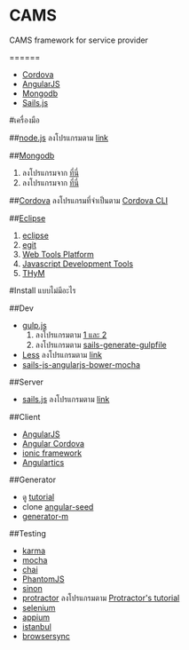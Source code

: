 CAMS
====

CAMS framework for service provider

======

- [Cordova](http://cordova.apache.org/)
- [AngularJS](https://angularjs.org/)
- [Mongodb](http://www.mongodb.org/)
- [Sails.js](http://sailsjs.org/)

#เครื่องมือ

##[node.js](http://nodejs.org/)
ลงโปรแกรมตาม [link](http://nodejs.org/)

##[Mongodb](http://www.mongodb.org/)
1. ลงโปรแกรมจาก [ที่นี่](http://docs.mongodb.org/manual/installation/)
2. ลงโปรแกรมจาก [ที่นี่](https://github.com/balderdashy/sails-mongo)

##[Cordova](http://cordova.apache.org/)
ลงโปรแกรมที่จำเป็นตาม [Cordova CLI](http://cordova.apache.org/docs/en/4.0.0//guide_cli_index.md.html#The%20Command-Line%20Interface)

##[Eclipse](https://eclipse.org)
1. [eclipse](https://www.eclipse.org/downloads/)
2. [egit](http://www.eclipse.org/egit/)
3. [Web Tools Platform](http://www.eclipse.org/webtools/)
4. [Javascript Development Tools](https://eclipse.org/webtools/jsdt/)
5. [THyM](http://www.eclipse.org/thym/)

#Install แบบไม่มีอะไร

##Dev
* [gulp.js](http://gulpjs.com/)
  1. ลงโปรแกรมตาม [1 และ 2](https://github.com/gulpjs/gulp/blob/master/docs/getting-started.md)
  2. ลงโปรแกรมตาม [sails-generate-gulpfile](https://github.com/Karnith/sails-generate-gulpfile)
* [Less](http://lesscss.org/) ลงโปรแกรมตาม [link](http://lesscss.org/)
* [sails-js-angularjs-bower-mocha](http://ghost-parnurzeal.rhcloud.com/sails-js-angularjs-bower-mocha/)

##Server
* [sails.js](http://sailsjs.org/) ลงโปรแกรมตาม [link](https://github.com/balderdashy/sails-docs/blob/master/getting-started/getting-started.md)

##Client
* [AngularJS](https://angularjs.org/)
* [Angular Cordova](http://ngcordova.com/)
* [ionic framework](http://ionicframework.com/)
* [Angulartics](http://luisfarzati.github.io/angulartics/)

##Generator
* ดู [tutorial](http://ghost-parnurzeal.rhcloud.com/sails-js-angularjs-bower-mocha/)
* clone [angular-seed](https://github.com/angular/angular-seed)
* [generator-m](https://github.com/mwaylabs/generator-m)

##Testing
* [karma](http://karma-runner.github.io/0.12/index.html)
* [mocha](http://mochajs.org/)
* [chai](http://chaijs.com/)
* [PhantomJS](http://phantomjs.org/)
* [sinon](http://sinonjs.org/)
* [protractor](http://angular.github.io/protractor/) ลงโปรแกรมตาม [Protractor's tutorial](http://angular.github.io/protractor/#/tutorial)
* [selenium](http://www.seleniumhq.org/)
* [appium](http://appium.io/)
* [istanbul](http://gotwarlost.github.io/istanbul/)
* [browsersync](http://www.browsersync.io/)
